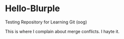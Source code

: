 # Hello-Blurple
Testing Repository for Learning Git (oog)

This is where I complain about merge conflicts. I hayte it.
